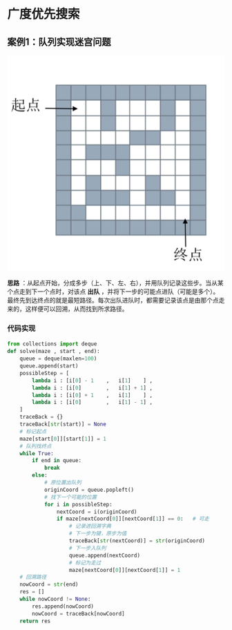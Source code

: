 # 广度优先搜索

## 案例1：队列实现迷宫问题

![20250131192526](https://raw.githubusercontent.com/lyy1119/Imgs/main/img/20250131192526.png)

**思路** ：从起点开始，分成多步（上、下、左、右），并用队列记录这些步。当从某个点走到下一个点时，对该点 **出队** ，并将下一步的可能点进队（可能是多个）。最终先到达终点的就是最短路径。每次出队进队时，都需要记录该点是由那个点走来的，这样便可以回溯，从而找到所求路径。  

### 代码实现

```python
from collections import deque
def solve(maze , start , end):
    queue = deque(maxlen=100)
    queue.append(start)
    possibleStep = [
        lambda i : [i[0] - 1    ,   i[1]    ] ,
        lambda i : [i[0]        ,   i[1] + 1] ,
        lambda i : [i[0] + 1    ,   i[1]    ] ,
        lambda i : [i[0]        ,   i[1] - 1] ,
    ]
    traceBack = {}
    traceBack[str(start)] = None
    # 标记起点
    maze[start[0]][start[1]] = 1
    # 队列找终点
    while True:
        if end in queue:
            break
        else:
            # 原位置出队列
            originCoord = queue.popleft()
            # 找下一个可能的位置
            for i in possibleStep:
                nextCoord = i(originCoord)
                if maze[nextCoord[0]][nextCoord[1]] == 0:   # 可走
                    # 记录进回溯字典
                    # 下一步为键，原步为值
                    traceBack[str(nextCoord)] = str(originCoord)
                    # 下一步入队列
                    queue.append(nextCoord)
                    # 标记为走过
                    maze[nextCoord[0]][nextCoord[1]] = 1
    # 回溯路径
    nowCoord = str(end)
    res = []
    while nowCoord != None:
        res.append(nowCoord)
        nowCoord = traceBack[nowCoord]
    return res
```